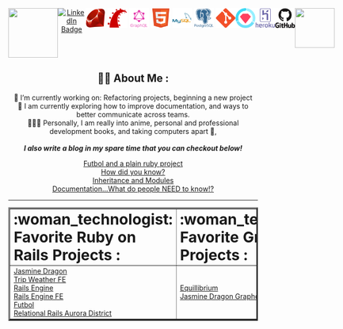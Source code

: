 <div style="display: flex; flex-direction: row;" align="center">
  <img class="img" src="https://media.giphy.com/media/XLUAGn0w6kTmcvWmOy/giphy.gif" width="100" height="100"/>
  <a href="https://www.linkedin.com/in/candace-eckels/">
   <img src="https://img.shields.io/badge/LinkedIn-blue?style=for-the-badge&logo=linkedin&logoColor=white" alt="LinkedIn Badge" width="90" height="30"/>
  </a> 
  <img src="https://github.com/devicons/devicon/blob/master/icons/ruby/ruby-original.svg" title="Ruby" alt="Ruby" width="40" height="40"/>&nbsp;
  <img src="https://github.com/devicons/devicon/blob/master/icons/rails/rails-plain.svg" title="Rails" alt="Rails" width="40" height="40"/>&nbsp;
  <img src="https://github.com/devicons/devicon/blob/master/icons/graphql/graphql-plain-wordmark.svg"  title="GraphQL" alt="GraphQL" width="40" height="40"/>&nbsp;
  <img src="https://github.com/devicons/devicon/blob/master/icons/html5/html5-original.svg" title="HTML5" alt="HTML" width="40" height="40"/>&nbsp;
  <img src="https://github.com/devicons/devicon/blob/master/icons/mysql/mysql-original-wordmark.svg" title="MySQL"  alt="MySQL" width="40" height="40"/>&nbsp;
  <img src="https://github.com/devicons/devicon/blob/master/icons/postgresql/postgresql-plain-wordmark.svg" title="PostgreSQL" alt="PostgreSQL" width="40" height="40"/>&nbsp;
  <img src="https://github.com/devicons/devicon/blob/master/icons/git/git-original.svg" title="Git" **alt="Git" width="40" height="40"/>
  <img src="https://github.com/devicons/devicon/blob/master/icons/rspec/rspec-original.svg" title="RSpec" **alt="RSpec" width="40" height="40"/>
  <img src="https://github.com/devicons/devicon/blob/master/icons/heroku/heroku-original-wordmark.svg" title="heroku" **alt="heroku" width="40" height="40"/>
  <img src="https://github.com/devicons/devicon/blob/master/icons/github/github-original-wordmark.svg" title="GitHub" **alt="GitHub" width="40" height="40"/>
  <img class="img" src="https://media.giphy.com/media/ryW87OmXokWGUAk4NS/giphy.gif" width="80" height="80"/>
<!--  <img class="img" src="https://github-readme-stats.vercel.app/api?username=cece-132&show_icons=true&theme=radical" /> -->
</div>


<div id="info" align="center">
  
## :woman_technologist: About Me :
 
🔭 I’m currently working on: Refactoring projects, beginning a new project <br>
💬 I am currently exploring how to improve documentation, and ways to better communicate across teams. <br>
🦹🏽‍♀️ Personally, I am really into anime, personal and professional development books, and taking computers apart 🤪, <br> <br>
***I also write a blog in my spare time that you can checkout below!*** <br>
  
<!-- BLOG-POST-LIST:START -->
[Futbol and a plain ruby project](https://dev.to/cece132/ruby-project-3308) <br>
[How did you know?](https://dev.to/cece132/how-did-you-know-e36) <br>
[Inheritance and Modules](https://dev.to/cece132/inheritance-and-modules-28bf) <br>
[Documentation...What do people NEED to know!?](https://dev.to/cece132/documentationwhat-do-people-need-to-know-2153) <br>
<!-- BLOG-POST-LIST:END -->
  
</div>

---

<div id="table" align="center">

<table border="3">
 <tr>
    <td><b style="font-size:30px">:woman_technologist: Favorite Ruby on Rails Projects :</b></td>
    <td><b style="font-size:30px">:woman_technologist: Favorite Graphql Projects :</b></td>
 </tr>
 <tr>
    <td>
      <a href="https://github.com/cece-132/jasmine_dragon">Jasmine Dragon</a> <br>
      <a href="https://github.com/cece-132TripWeather/trip_weather_fe">Trip Weather FE</a> <br>
      <a href="https://github.com/cece-132/rails-engine">Rails Engine</a> <br>
      <a href="https://github.com/cece-132/rails_engine_fe">Rails Engine FE</a> <br>
      <a href="https://github.com/cece-132/futbol">Futbol</a> <br>
      <a href="https://github.com/cece-132/relational_rails_aurora_district">Relational Rails Aurora District</a> <br>      
   </td>
    <td>
      <a href="https://github.com/cece-132/IOTNBO-Capstone/IOTNBO-BE">Equillibrium</a> <br>
      <a href="https://github.com/cece-132/jasmine_dragon_graphql">Jasmine Dragon Graphql</a> <br>
   </td>
 </tr>
</table>
 
</div>
